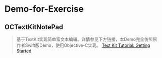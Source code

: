 # Demo-for-Exercise

## OCTextKitNotePad
> 基于TextKit实现简单富文本编辑。详情参见下方链接，本Demo完全仿照原作者Swift版Demo，使用Objective-C实现。
[Text Kit Tutorial: Getting Started](https://www.raywenderlich.com/5960-text-kit-tutorial-getting-started#toc-anchor-009)
